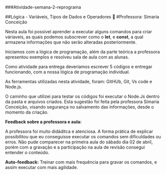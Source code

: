 ###Atividade-semana-2-reprograma

##Lógica - Variáveis, Tipos de Dados e Operadores 🚀
#Professora: Simaria Conceição


Nesta aula foi possível aprender a executar alguns comandos para criar váriaveis, as quais podemos subscrever como o **let**, e **const**, a qual armazena informações que não serão alteradas posteriormente. 

Iniciamos com a lógica de programação, além da parte teórica a professora apresentou exemplos e resolveu sala de aula com as alunas.

Como atividade para entrega deveríamos escrever 5 códigos e entregar funcionando, com a nossa lógica de programação individual.

As ferramentas utilizadas nesta atividade, foram: GitHUb, Git, Vs code e Node.js. 

O caminho que utilizei para testar os códigos foi executar o Node.Js dentro da pasta e arquivos criados. Esta sugestão foi feita pela professora Simaria Conceição, visando segurança no salvamento das informações, desde o momento da criação.

**Feedback sobre a professora e aula:**

A professora foi muito didáditca e atenciosa. A forma prática de explicar possibilitou que eu conseguisse executar os comandos sem dificuldades ou erros. 
Não pude comparecer na primeira aula do sábado dia 02 de abril, porém com a gravação e a participação na aula de revisão consegui entender o conteúdo.

**Auto-feedback:**
 Treinar com mais frequência para gravar os comandos, e assim executar com mais agilidade. 